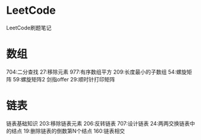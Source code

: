 # LeetCode
LeetCode刷题笔记

# 数组
  704:二分查找
  27∶移除元素
  977:有序数组平方
  209:长度最小的子数组
  54∶螺旋矩阵
  59:螺旋矩阵2
  剑指offer 29:顺时针打印矩阵

# 链表
链表基础知识
  203:移除链表元素
  206:反转链表
  707∶设计链表
  24:两两交换链表中的结点
  19:删除链表的倒数第N个结点
  160∶链表相交


